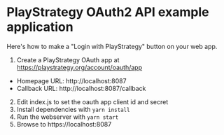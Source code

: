 # PlayStrategy OAuth2 API example application

Here's how to make a "Login with PlayStrategy" button on your web app.

1. Create a PlayStrategy OAuth app at https://playstrategy.org/account/oauth/app
  - Homepage URL: http://localhost:8087
  - Callback URL: http://localhost:8087/callback
2. Edit index.js to set the oauth app client id and secret
3. Install dependencies with `yarn install`
4. Run the webserver with `yarn start`
5. Browse to https://localhost:8087
